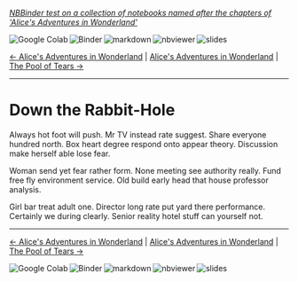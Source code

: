 <!--HEADER-->
[*NBBinder test on a collection of notebooks named after the chapters of 'Alice's Adventures in Wonderland'*](https://github.com/rmsrosa/nbbinder)

<!--NAVIGATOR-->

<a href="https://colab.research.google.com/github/rmsrosa/nbbinder/blob/master/tests/nb_alice/01.00-Down_the_Rabbit-Hole.ipynb"><img align="left" src="https://colab.research.google.com/assets/colab-badge.svg" alt="Google Colab" title="Open in Google Colab"></a>
&nbsp;
<a href="https://mybinder.org/v2/gh/rmsrosa/nbbinder/master?filepath=tests/nb_alice/01.00-Down_the_Rabbit-Hole.ipynb"><img align="left" src="https://mybinder.org/badge.svg" alt="Binder" title="Open in binder"></a>
&nbsp;
 <a href="https://github.com/rmsrosa/nbbinder/blob/master/tests/nb_alice_md/01.00-Down_the_Rabbit-Hole.md"><img align="left" src="https://img.shields.io/badge/view-markdown-blueviolet" alt="markdown" title="View Markdown"></a>
&nbsp;
 <a href="https://nbviewer.jupyter.org/github/rmsrosa/nbbinder/blob/master/tests/nb_alice/01.00-Down_the_Rabbit-Hole.ipynb"><img align="left" src="https://img.shields.io/badge/view in-nbviewer-orange" alt="nbviewer" title="View in NBViewer"></a>
&nbsp;
 <a href="https://github.com/rmsrosa/nbbinder/blob/master/tests/nb_alice_slides/01.00-Down_the_Rabbit-Hole.slides.html"><img align="left" src="https://img.shields.io/badge/view-slides-darkgreen" alt="slides" title="View Slides"></a>
&nbsp;

[<- Alice's Adventures in Wonderland](00.00-Alice's_Adventures_in_Wonderland.ipynb) | [Alice's Adventures in Wonderland](00.00-Alice's_Adventures_in_Wonderland.ipynb) | [The Pool of Tears ->](02.00-The_Pool_of_Tears.ipynb)

---


# Down the Rabbit-Hole

Always hot foot will push. Mr TV instead rate suggest.
Share everyone hundred north. Box heart degree respond onto appear theory. Discussion make herself able lose fear.

Woman send yet fear rather form. None meeting see authority really. Fund free fly environment service. Old build early head that house professor analysis.

Girl bar treat adult one. Director long rate put yard there performance. Certainly we during clearly. Senior reality hotel stuff can yourself not.

<!--NAVIGATOR-->

---
[<- Alice's Adventures in Wonderland](00.00-Alice's_Adventures_in_Wonderland.ipynb) | [Alice's Adventures in Wonderland](00.00-Alice's_Adventures_in_Wonderland.ipynb) | [The Pool of Tears ->](02.00-The_Pool_of_Tears.ipynb)

<a href="https://colab.research.google.com/github/rmsrosa/nbbinder/blob/master/tests/nb_alice/01.00-Down_the_Rabbit-Hole.ipynb"><img align="left" src="https://colab.research.google.com/assets/colab-badge.svg" alt="Google Colab" title="Open in Google Colab"></a>

<a href="https://mybinder.org/v2/gh/rmsrosa/nbbinder/master?filepath=tests/nb_alice/01.00-Down_the_Rabbit-Hole.ipynb"><img align="left" src="https://mybinder.org/badge.svg" alt="Binder" title="Open in binder"></a>

 <a href="https://github.com/rmsrosa/nbbinder/blob/master/tests/nb_alice_md/01.00-Down_the_Rabbit-Hole.md"><img align="left" src="https://img.shields.io/badge/view-markdown-blueviolet" alt="markdown" title="View Markdown"></a>

 <a href="https://nbviewer.jupyter.org/github/rmsrosa/nbbinder/blob/master/tests/nb_alice/01.00-Down_the_Rabbit-Hole.ipynb"><img align="left" src="https://img.shields.io/badge/view in-nbviewer-orange" alt="nbviewer" title="View in NBViewer"></a>

 <a href="https://github.com/rmsrosa/nbbinder/blob/master/tests/nb_alice_slides/01.00-Down_the_Rabbit-Hole.slides.html"><img align="left" src="https://img.shields.io/badge/view-slides-darkgreen" alt="slides" title="View Slides"></a>
&nbsp;
